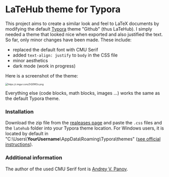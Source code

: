# LaTeHub theme for Typora

This project aims to create a similar look and feel to LaTeX documents by modifying the default [Typora](https://typora.io/) theme "Github" (thus LaTeHub). I simply needed a theme that looked nice when exported and also justified the text. So far, only minor changes have been made. These include:

- replaced the default font with CMU Serif
- added `text-align: justify` to `body` in the CSS file
- minor aesthetics
- dark mode (work in progress)



Here is a screenshot of the theme:

<img src="https://i.imgur.com/ZrQ0W2o.png" alt="https://i.imgur.com/ZrQ0W2o.png" style="zoom:50%;" />

Everything else (code blocks, math blocks, images ...) works the same as the default Typora theme.


### Installation

Download the zip file from the [realeases page](https://github.com/rnd195/LaTeHubTheme-Typora/releases/) and paste the `.css` files and the `latehub` folder into your Typora theme location. For Windows users, it is located by default in "C:\Users\\**YourUsername**\AppData\Roaming\Typora\themes" ([see official instructions](https://support.typora.io/About-Themes/)).


### Additional information

The author of the used CMU Serif font is [Andrey V. Panov](http://canopus.iacp.dvo.ru/%7Epanov/cm-unicode/).
